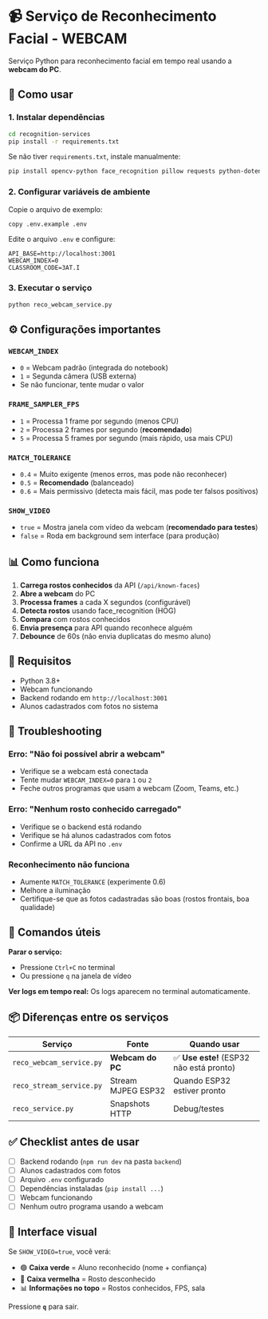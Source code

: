 # 📹 Serviço de Reconhecimento Facial - WEBCAM

Serviço Python para reconhecimento facial em tempo real usando a **webcam do PC**.

## 🚀 Como usar

### 1. Instalar dependências

```bash
cd recognition-services
pip install -r requirements.txt
```

Se não tiver `requirements.txt`, instale manualmente:

```bash
pip install opencv-python face_recognition pillow requests python-dotenv numpy
```

### 2. Configurar variáveis de ambiente

Copie o arquivo de exemplo:

```bash
copy .env.example .env
```

Edite o arquivo `.env` e configure:

```env
API_BASE=http://localhost:3001
WEBCAM_INDEX=0
CLASSROOM_CODE=3AT.I
```

### 3. Executar o serviço

```bash
python reco_webcam_service.py
```

## ⚙️ Configurações importantes

### `WEBCAM_INDEX`

- `0` = Webcam padrão (integrada do notebook)
- `1` = Segunda câmera (USB externa)
- Se não funcionar, tente mudar o valor

### `FRAME_SAMPLER_FPS`

- `1` = Processa 1 frame por segundo (menos CPU)
- `2` = Processa 2 frames por segundo (**recomendado**)
- `5` = Processa 5 frames por segundo (mais rápido, usa mais CPU)

### `MATCH_TOLERANCE`

- `0.4` = Muito exigente (menos erros, mas pode não reconhecer)
- `0.5` = **Recomendado** (balanceado)
- `0.6` = Mais permissivo (detecta mais fácil, mas pode ter falsos positivos)

### `SHOW_VIDEO`

- `true` = Mostra janela com vídeo da webcam (**recomendado para testes**)
- `false` = Roda em background sem interface (para produção)

## 📊 Como funciona

1. **Carrega rostos conhecidos** da API (`/api/known-faces`)
2. **Abre a webcam** do PC
3. **Processa frames** a cada X segundos (configurável)
4. **Detecta rostos** usando face_recognition (HOG)
5. **Compara** com rostos conhecidos
6. **Envia presença** para API quando reconhece alguém
7. **Debounce** de 60s (não envia duplicatas do mesmo aluno)

## 🎯 Requisitos

- Python 3.8+
- Webcam funcionando
- Backend rodando em `http://localhost:3001`
- Alunos cadastrados com fotos no sistema

## 🐛 Troubleshooting

### Erro: "Não foi possível abrir a webcam"

- Verifique se a webcam está conectada
- Tente mudar `WEBCAM_INDEX=0` para `1` ou `2`
- Feche outros programas que usam a webcam (Zoom, Teams, etc.)

### Erro: "Nenhum rosto conhecido carregado"

- Verifique se o backend está rodando
- Verifique se há alunos cadastrados com fotos
- Confirme a URL da API no `.env`

### Reconhecimento não funciona

- Aumente `MATCH_TOLERANCE` (experimente 0.6)
- Melhore a iluminação
- Certifique-se que as fotos cadastradas são boas (rostos frontais, boa qualidade)

## 🔑 Comandos úteis

**Parar o serviço:**

- Pressione `Ctrl+C` no terminal
- Ou pressione `q` na janela de vídeo

**Ver logs em tempo real:**
Os logs aparecem no terminal automaticamente.

## 📦 Diferenças entre os serviços

| Serviço                  | Fonte              | Quando usar                              |
| ------------------------ | ------------------ | ---------------------------------------- |
| `reco_webcam_service.py` | **Webcam do PC**   | ✅ **Use este!** (ESP32 não está pronto) |
| `reco_stream_service.py` | Stream MJPEG ESP32 | Quando ESP32 estiver pronto              |
| `reco_service.py`        | Snapshots HTTP     | Debug/testes                             |

## ✅ Checklist antes de usar

- [ ] Backend rodando (`npm run dev` na pasta `backend`)
- [ ] Alunos cadastrados com fotos
- [ ] Arquivo `.env` configurado
- [ ] Dependências instaladas (`pip install ...`)
- [ ] Webcam funcionando
- [ ] Nenhum outro programa usando a webcam

## 🎥 Interface visual

Se `SHOW_VIDEO=true`, você verá:

- 🟢 **Caixa verde** = Aluno reconhecido (nome + confiança)
- 🔴 **Caixa vermelha** = Rosto desconhecido
- 📊 **Informações no topo** = Rostos conhecidos, FPS, sala

Pressione **`q`** para sair.
